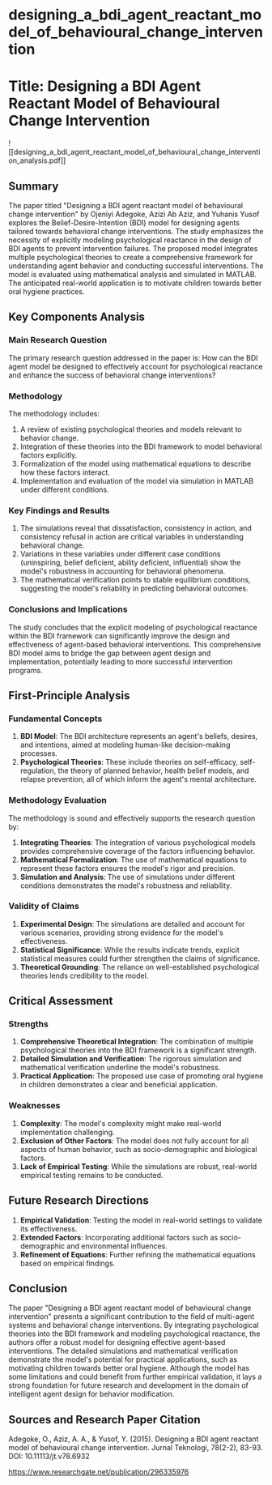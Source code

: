 # designing_a_bdi_agent_reactant_model_of_behavioural_change_intervention

# Title: Designing a BDI Agent Reactant Model of Behavioural Change Intervention
![[designing_a_bdi_agent_reactant_model_of_behavioural_change_intervention_analysis.pdf]]

## Summary
The paper titled "Designing a BDI agent reactant model of behavioural change intervention" by Ojeniyi Adegoke, Azizi Ab Aziz, and Yuhanis Yusof explores the Belief-Desire-Intention (BDI) model for designing agents tailored towards behavioral change interventions. The study emphasizes the necessity of explicitly modeling psychological reactance in the design of BDI agents to prevent intervention failures. The proposed model integrates multiple psychological theories to create a comprehensive framework for understanding agent behavior and conducting successful interventions. The model is evaluated using mathematical analysis and simulated in MATLAB. The anticipated real-world application is to motivate children towards better oral hygiene practices.

## Key Components Analysis

### Main Research Question
The primary research question addressed in the paper is: How can the BDI agent model be designed to effectively account for psychological reactance and enhance the success of behavioral change interventions?

### Methodology
The methodology includes:
1. A review of existing psychological theories and models relevant to behavior change.
2. Integration of these theories into the BDI framework to model behavioral factors explicitly.
3. Formalization of the model using mathematical equations to describe how these factors interact.
4. Implementation and evaluation of the model via simulation in MATLAB under different conditions.

### Key Findings and Results
1. The simulations reveal that dissatisfaction, consistency in action, and consistency refusal in action are critical variables in understanding behavioral change.
2. Variations in these variables under different case conditions (uninspiring, belief deficient, ability deficient, influential) show the model's robustness in accounting for behavioral phenomena.
3. The mathematical verification points to stable equilibrium conditions, suggesting the model's reliability in predicting behavioral outcomes.

### Conclusions and Implications
The study concludes that the explicit modeling of psychological reactance within the BDI framework can significantly improve the design and effectiveness of agent-based behavioral interventions. This comprehensive BDI model aims to bridge the gap between agent design and implementation, potentially leading to more successful intervention programs.

## First-Principle Analysis

### Fundamental Concepts

1. **BDI Model**: The BDI architecture represents an agent's beliefs, desires, and intentions, aimed at modeling human-like decision-making processes.
2. **Psychological Theories**: These include theories on self-efficacy, self-regulation, the theory of planned behavior, health belief models, and relapse prevention, all of which inform the agent's mental architecture.

### Methodology Evaluation

The methodology is sound and effectively supports the research question by:
1. **Integrating Theories**: The integration of various psychological models provides comprehensive coverage of the factors influencing behavior.
2. **Mathematical Formalization**: The use of mathematical equations to represent these factors ensures the model's rigor and precision.
3. **Simulation and Analysis**: The use of simulations under different conditions demonstrates the model's robustness and reliability.

### Validity of Claims

1. **Experimental Design**: The simulations are detailed and account for various scenarios, providing strong evidence for the model's effectiveness.
2. **Statistical Significance**: While the results indicate trends, explicit statistical measures could further strengthen the claims of significance.
3. **Theoretical Grounding**: The reliance on well-established psychological theories lends credibility to the model.

## Critical Assessment

### Strengths
1. **Comprehensive Theoretical Integration**: The combination of multiple psychological theories into the BDI framework is a significant strength.
2. **Detailed Simulation and Verification**: The rigorous simulation and mathematical verification underline the model's robustness.
3. **Practical Application**: The proposed use case of promoting oral hygiene in children demonstrates a clear and beneficial application.

### Weaknesses
1. **Complexity**: The model's complexity might make real-world implementation challenging.
2. **Exclusion of Other Factors**: The model does not fully account for all aspects of human behavior, such as socio-demographic and biological factors.
3. **Lack of Empirical Testing**: While the simulations are robust, real-world empirical testing remains to be conducted.

## Future Research Directions

1. **Empirical Validation**: Testing the model in real-world settings to validate its effectiveness.
2. **Extended Factors**: Incorporating additional factors such as socio-demographic and environmental influences.
3. **Refinement of Equations**: Further refining the mathematical equations based on empirical findings.

## Conclusion
The paper "Designing a BDI agent reactant model of behavioural change intervention" presents a significant contribution to the field of multi-agent systems and behavioral change interventions. By integrating psychological theories into the BDI framework and modeling psychological reactance, the authors offer a robust model for designing effective agent-based interventions. The detailed simulations and mathematical verification demonstrate the model's potential for practical applications, such as motivating children towards better oral hygiene. Although the model has some limitations and could benefit from further empirical validation, it lays a strong foundation for future research and development in the domain of intelligent agent design for behavior modification.

## Sources and Research Paper Citation
Adegoke, O., Aziz, A. A., & Yusof, Y. (2015). Designing a BDI agent reactant model of behavioural change intervention. Jurnal Teknologi, 78(2-2), 83-93. DOI: 10.11113/jt.v78.6932

https://www.researchgate.net/publication/296335976